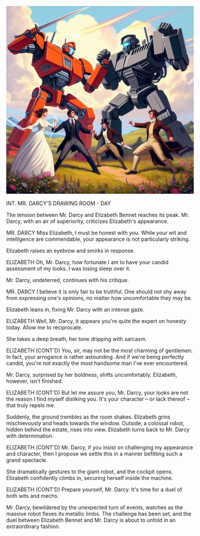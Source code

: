 [![Play Pride Vs Prejudice in your browser](PvP.jpg)](https://javatari.org?ROM=https://github.com/dmanning23/BookOfFiveRings/releases/download/1.0/BookOfFiveRings.bin)

INT. MR. DARCY'S DRAWING ROOM - DAY

The tension between Mr. Darcy and Elizabeth Bennet reaches its peak. Mr. Darcy, with an air of superiority, criticizes Elizabeth's appearance.

MR. DARCY
Miss Elizabeth, I must be honest with you. While your wit and intelligence are commendable, your appearance is not particularly striking.

Elizabeth raises an eyebrow and smirks in response.

ELIZABETH
Oh, Mr. Darcy, how fortunate I am to have your candid assessment of my looks. I was losing sleep over it.

Mr. Darcy, undeterred, continues with his critique.

MR. DARCY
I believe it is only fair to be truthful. One should not shy away from expressing one's opinions, no matter how uncomfortable they may be.

Elizabeth leans in, fixing Mr. Darcy with an intense gaze.

ELIZABETH
Well, Mr. Darcy, it appears you're quite the expert on honesty today. Allow me to reciprocate.

She takes a deep breath, her tone dripping with sarcasm.

ELIZABETH (CONT'D)
You, sir, may not be the most charming of gentlemen. In fact, your arrogance is rather astounding. And if we're being perfectly candid, you're not exactly the most handsome man I've ever encountered.

Mr. Darcy, surprised by her boldness, shifts uncomfortably. Elizabeth, however, isn't finished.

ELIZABETH (CONT'D)
But let me assure you, Mr. Darcy, your looks are not the reason I find myself disliking you. It's your character – or lack thereof – that truly repels me.

Suddenly, the ground trembles as the room shakes. Elizabeth grins mischievously and heads towards the window. Outside, a colossal robot, hidden behind the estate, rises into view. Elizabeth turns back to Mr. Darcy with determination.

ELIZABETH (CONT'D)
Mr. Darcy, if you insist on challenging my appearance and character, then I propose we settle this in a manner befitting such a grand spectacle.

She dramatically gestures to the giant robot, and the cockpit opens. Elizabeth confidently climbs in, securing herself inside the machine.

ELIZABETH (CONT'D)
Prepare yourself, Mr. Darcy. It's time for a duel of both wits and mechs.

Mr. Darcy, bewildered by the unexpected turn of events, watches as the massive robot flexes its metallic limbs. The challenge has been set, and the duel between Elizabeth Bennet and Mr. Darcy is about to unfold in an extraordinary fashion.
